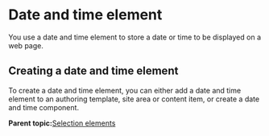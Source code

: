# Date and time element 

You use a date and time element to store a date or time to be displayed on a web page.

## Creating a date and time element

To create a date and time element, you can either add a date and time element to an authoring template, site area or content item, or create a date and time component.

**Parent topic:**[Selection elements ](../wcm/wcm_dev_elements_types_selection.md)

